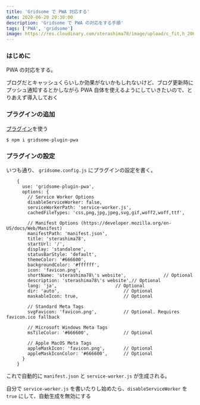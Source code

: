 ```yaml
---
title: 'Gridsome で PWA 対応する'
date: 2020-06-20 20:30:00
description: 'Gridsome で PWA の対応をする手順'
tags: ['PWA', 'gridsome']
image: https://res.cloudinary.com/sterashima78/image/upload/c_fit,h_200,w_320,y_0/v1596862537/blog/pwa
---
```


### はじめに

PWA の対応をする。

ブログだとキャッシュくらいしか効果がないかもしれないけど、ブログ更新時にプッシュ通知するとかしながら PWA 自体を使えるようにしていきたいので、とりあえず導入しておく

### プラグインの追加

[プラグイン](https://gridsome.org/plugins/gridsome-plugin-pwa)を使う

```
$ npm i gridsome-plugin-pwa
```

### プラグインの設定

いつも通り、 `gridsome.config.js` にプラグインの設定を書く。

```
    {
      use: 'gridsome-plugin-pwa',
      options: {
        // Service Worker Options
        disableServiceWorker: false,
        serviceWorkerPath: 'service-worker.js',
        cachedFileTypes: 'css,png,jpg,jpeg,svg,gif,woff2,woff,ttf',

        // Manifest Options (https://developer.mozilla.org/en-US/docs/Web/Manifest)
        manifestPath: 'manifest.json',
        title: 'sterashima78',
        startUrl: '/',
        display: 'standalone',
        statusBarStyle: 'default',
        themeColor: '#666600',
        backgroundColor: '#ffffff',
        icon: 'favicon.png',
        shortName: 'sterashima78\'s website',              // Optional
        description: 'sterashima78\'s website',// Optional
        lang: 'ja',                      // Optional
        dir: 'auto',                        // Optional
        maskableIcon: true,                 // Optional

        // Standard Meta Tags
        svgFavicon: 'favicon.png',          // Optional. Requires favicon.ico fallback

        // Microsoft Windows Meta Tags
        msTileColor: '#666600',             // Optional

        // Apple MacOS Meta Tags
        appleMaskIcon: 'favicon.png',       // Optional
        appleMaskIconColor: '#666600',      // Optional
      }
    }
```

これで自動的に `manifest.json` と `service-worker.js` が生成される。

自分で `service-worker.js` を書いたりし始めたら、`disableServiceWorker` を `true` にして、自動生成を無効にする
